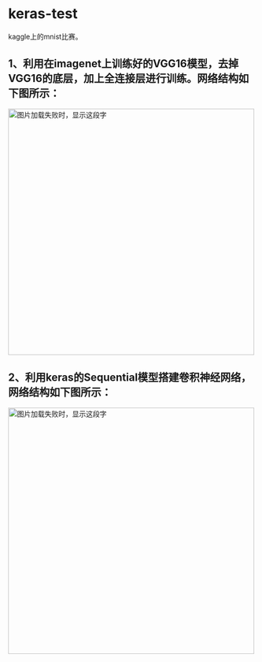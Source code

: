 # keras-test

kaggle上的mnist比赛。
## 1、利用在imagenet上训练好的VGG16模型，去掉VGG16的底层，加上全连接层进行训练。网络结构如下图所示：
<img src="https://github.com/buweifuyunzhewangyan/keras-test/blob/master/VGG16.png" width="500" height="500" alt="图片加载失败时，显示这段字"/>

## 2、利用keras的Sequential模型搭建卷积神经网络，网络结构如下图所示：
<img src="https://github.com/buweifuyunzhewangyan/keras-test/blob/master/1551870144(1).png" width="500" height="500" alt="图片加载失败时，显示这段字"/>

